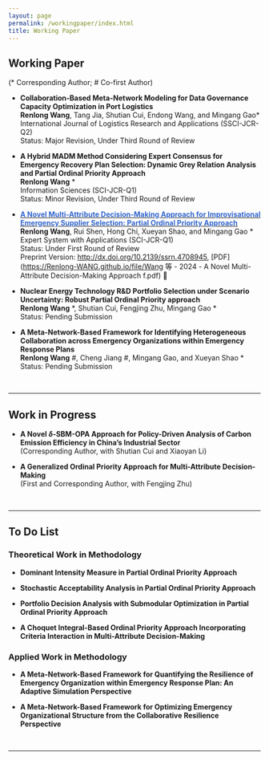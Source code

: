 ```yaml
---
layout: page
permalink: /workingpaper/index.html
title: Working Paper
---
```




## Working Paper
(* Corresponding Author; # Co-first Author)
<br>

- **Collaboration-Based Meta-Network Modeling for Data Governance Capacity Optimization in Port Logistics** <br>**Renlong Wang**, Tang Jia, Shutian Cui, Endong Wang, and Mingang Gao*<br> International Journal of Logistics Research and Applications (SSCI-JCR-Q2) <br>Status: Major Revision, Under Third Round of Review

- **A Hybrid MADM Method Considering Expert Consensus for Emergency Recovery Plan Selection: Dynamic Grey Relation Analysis and Partial Ordinal Priority Approach** <br>**Renlong Wang** * <br> Information Sciences (SCI-JCR-Q1) <br>Status: Minor Revision, Under Third Round of Review

- **[<font color='#3366CC'>A Novel Multi-Attribute Decision-Making Approach for Improvisational Emergency Supplier Selection: Partial Ordinal Priority Approach</font>](http://dx.doi.org/10.2139/ssrn.4708945)** <br>**Renlong Wang**, Rui Shen, Hong Chi, Xueyan Shao, and Mingang Gao *<br>Expert System with Applications (SCI-JCR-Q1) <br>Status: Under First Round of Review <br>Preprint Version: http://dx.doi.org/10.2139/ssrn.4708945, [PDF](https://Renlong-WANG.github.io/file/Wang 等 - 2024 - A Novel Multi-Attribute Decision-Making Approach f.pdf) 🔗

- **Nuclear Energy Technology R&D Portfolio Selection under Scenario Uncertainty: Robust Partial Ordinal Priority approach**<br>**Renlong Wang** *, Shutian Cui, Fengjing Zhu, Mingang Gao * <br>Status: Pending Submission

- **A Meta-Network-Based Framework for Identifying Heterogeneous Collaboration across Emergency Organizations within Emergency Response Plans** <br>**Renlong Wang** #, Cheng Jiang #, Mingang Gao, and Xueyan Shao * <br>Status: Pending Submission

  <br>

---

## Work in Progress

- **A Novel $\delta$-SBM-OPA Approach for Policy-Driven Analysis of Carbon Emission Efficiency in China’s Industrial Sector** <br> (Corresponding Author, with Shutian Cui and Xiaoyan Li)

- **A Generalized Ordinal Priority Approach for Multi-Attribute Decision-Making** <br> (First and Corresponding Author, with Fengjing Zhu)

  <br>

---

## To Do List

### Theoretical Work in Methodology

- **Dominant Intensity Measure in Partial Ordinal Priority Approach** <br>

- **Stochastic Acceptability Analysis in Partial Ordinal Priority Approach**<br>

- **Portfolio Decision Analysis with Submodular Optimization in Partial Ordinal Priority Approach** <br>

- **A Choquet Integral-Based Ordinal Priority Approach Incorporating Criteria Interaction in Multi-Attribute Decision-Making** <br>

### Applied Work in Methodology

- **A Meta-Network-Based Framework for Quantifying the Resilience of Emergency Organization within Emergency Response Plan: An Adaptive Simulation Perspective** <br>

- **A Meta-Network-Based Framework for Optimizing Emergency Organizational Structure from the Collaborative Resilience Perspective** <br>

  <br>

---
